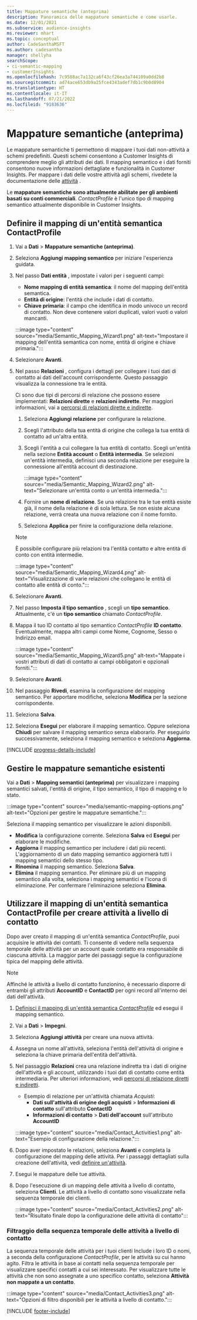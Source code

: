 ```yaml
---
title: Mappature semantiche (anteprima)
description: Panoramica delle mappature semantiche e come usarle.
ms.date: 12/01/2021
ms.subservice: audience-insights
ms.reviewer: mhart
ms.topic: conceptual
author: CadeSanthaMSFT
ms.author: cadesantha
manager: shellyha
searchScope:
- ci-semantic-mapping
- customerInsights
ms.openlocfilehash: 7c9588ac7a132ca6f43cf26ea3a744109a0dd2b8
ms.sourcegitcommit: ad74ace653db9a25fce4343adef7db1c9b0d8904
ms.translationtype: HT
ms.contentlocale: it-IT
ms.lasthandoff: 07/21/2022
ms.locfileid: "9183636"
---
```

# <a name="semantic-mappings-preview"></a>Mappature semantiche (anteprima)

Le mappature semantiche ti permettono di mappare i tuoi dati non-attività a schemi predefiniti. Questi schemi consentono a Customer Insights di comprendere meglio gli attributi dei dati. Il mapping semantico e i dati forniti consentono nuove informazioni dettagliate e funzionalità in Customer Insights. Per mappare i dati delle vostre attività agli schemi, rivedete la documentazione delle [attività](activities.md) .

Le **mappature semantiche sono attualmente abilitate per gli ambienti basati su conti commerciali**. *ContactProfile* è l'unico tipo di mapping semantico attualmente disponibile in Customer Insights.

## <a name="define-a-contactprofile-semantic-entity-mapping"></a>Definire il mapping di un'entità semantica ContactProfile

1. Vai a **Dati** > **Mappature semantiche (anteprima)**.

1. Seleziona **Aggiungi mapping semantico** per iniziare l'esperienza guidata.

1. Nel passo **Dati entità** , impostate i valori per i seguenti campi:

   - **Nome mapping di entità semantica**: il nome del mapping dell'entità semantica.
   - **Entità di origine**: l'entità che include i dati di contatto.
   - **Chiave primaria**: il campo che identifica in modo univoco un record di contatto. Non deve contenere valori duplicati, valori vuoti o valori mancanti.

   :::image type="content" source="media/Semantic_Mapping_Wizard1.png" alt-text="Impostare il mapping dell'entità semantica con nome, entità di origine e chiave primaria.":::

1. Selezionare **Avanti**.

1. Nel passo **Relazioni** , configura i dettagli per collegare i tuoi dati di contatto ai dati dell'account corrispondente. Questo passaggio visualizza la connessione tra le entità.  

   Ci sono due tipi di percorsi di relazione che possono essere implementati: **Relazioni dirette** e **relazioni indirette**. Per maggiori informazioni, vai a [percorsi di relazioni dirette e indirette](relationships.md#relationship-paths).

   1. Seleziona **Aggiungi relazione** per configurare la relazione.
   1. Scegli l'attributo della tua entità di origine che collega la tua entità di contatto ad un'altra entità.
   1. Scegli l'entità a cui collegare la tua entità di contatto. Scegli un'entità nella sezione **Entità account** o **Entità intermedia**. Se selezioni un'entità intermedia, definisci una seconda relazione per eseguire la connessione all'entità account di destinazione.

      :::image type="content" source="media/Semantic_Mapping_Wizard2.png" alt-text="Selezionare un'entità conto o un'entità intermedia.":::

   1. Fornire un **nome di relazione**. Se una relazione tra le tue entità esiste già, il nome della relazione è di sola lettura. Se non esiste alcuna relazione, verrà creata una nuova relazione con il nome fornito.
   1. Seleziona **Applica** per finire la configurazione della relazione.

   > [!NOTE]
   > È possibile configurare più relazioni tra l'entità contatto e altre entità di conto con entità intermedie.
   
     :::image type="content" source="media/Semantic_Mapping_Wizard4.png" alt-text="Visualizzazione di varie relazioni che collegano le entità di contatto alle entità di conto.":::

1. Selezionare **Avanti**.

1. Nel passo **Imposta il tipo semantico** , scegli un **tipo semantico**. Attualmente, c'è un **tipo semantico** chiamato *ContactProfile*.

1. Mappa il tuo ID contatto al tipo semantico *ContactProfile* **ID contatto**. Eventualmente, mappa altri campi come Nome, Cognome, Sesso o Indirizzo email.

   :::image type="content" source="media/Semantic_Mapping_Wizard5.png" alt-text="Mappate i vostri attributi di dati di contatto ai campi obbligatori e opzionali forniti.":::

1. Selezionare **Avanti**.

1. Nel passaggio **Rivedi**, esamina la configurazione del mapping semantico. Per apportare modifiche, seleziona **Modifica** per la sezione corrispondente.

1. Seleziona **Salva**.

1. Seleziona **Esegui** per elaborare il mapping semantico. Oppure seleziona **Chiudi** per salvare il mapping semantico senza elaborarlo. Per eseguirlo successivamente, seleziona il mapping semantico e seleziona **Aggiorna**.

[!INCLUDE [progress-details-include](includes/progress-details-pane.md)]

## <a name="manage-existing-semantic-mappings"></a>Gestire le mappature semantiche esistenti

Vai a **Dati** > **Mapping semantici (anteprima)** per visualizzare i mapping semantici salvati, l'entità di origine, il tipo semantico, il tipo di mapping e lo stato.

:::image type="content" source="media/semantic-mapping-options.png" alt-text="Opzioni per gestire le mappature semantiche.":::

Seleziona il mapping semantico per visualizzare le azioni disponibili.
- **Modifica** la configurazione corrente. Seleziona **Salva** ed **Esegui** per elaborare le modifiche.
- **Aggiorna** il mapping semantico per includere i dati più recenti. L'aggiornamento di un dato mapping semantico aggiornerà tutti i mapping semantici dello stesso tipo.
- **Rinomina** il mapping semantico. Seleziona **Salva**.
- **Elimina** il mapping semantico. Per eliminare più di un mapping semantico alla volta, seleziona i mapping semantici e l'icona di eliminazione. Per confermare l'eliminazione seleziona **Elimina**.

## <a name="use-a-contactprofile-semantic-entity-mapping-to-create-contact-level-activities"></a>Utilizzare il mapping di un'entità semantica ContactProfile per creare attività a livello di contatto

Dopo aver creato il mapping di un'entità semantica *ContactProfile*, puoi acquisire le attività dei contatti. Ti consente di vedere nella sequenza temporale  delle attività per un account quale contatto era responsabile di ciascuna attività. La maggior parte dei passaggi segue la configurazione tipica del mapping delle attività.

   > [!NOTE]
   > Affinché le attività a livello di contatto funzionino, è necessario disporre di entrambi gli attributi **AccountID** e **ContactID** per ogni record all'interno dei dati dell'attività.

1. [Definisci il mapping di un'entità semantica *ContactProfile*](#define-a-contactprofile-semantic-entity-mapping) ed esegui il mapping semantico.

1. Vai a **Dati** > **Impegni**.

1. Seleziona **Aggiungi attività** per creare una nuova attività.

1. Assegna un nome all'attività, seleziona l'entità dell'attività di origine e seleziona la chiave primaria dell'entità dell'attività.

1. Nel passaggio **Relazioni** crea una relazione indiretta tra i dati di origine dell'attività e gli account, utilizzando i tuoi dati di contatto come entità intermediaria. Per ulteriori informazioni, vedi [percorsi di relazione diretti e indiretti](relationships.md#relationship-paths).
   - Esempio di relazione per un'attività chiamata *Acquisti*:
      - **Dati sull'attività di origine degli acquisti** > **Informazioni di contatto** sull'attributo **ContactID**
      - **Informazioni di contatto** > **Dati dell'account** sull'attributo **AccountID**

   :::image type="content" source="media/Contact_Activities1.png" alt-text="Esempio di configurazione della relazione.":::

1. Dopo aver impostato le relazioni, seleziona **Avanti** e completa la configurazione del mapping delle attività. Per i passaggi dettagliati sulla creazione dell'attività, vedi [definire un'attività](activities.md).

1. Esegui le mappature delle tue attività.

1. Dopo l'esecuzione di un mapping delle attività a livello di contatto, seleziona **Clienti**. Le attività a livello di contatto sono visualizzate nella sequenza temporale dei clienti.

   :::image type="content" source="media/Contact_Activities2.png" alt-text="Risultato finale dopo la configurazione delle attività di contatto":::

### <a name="contact-level-activity-timeline-filtering"></a>Filtraggio della sequenza temporale delle attività a livello di contatto

La sequenza temporale delle attività per i tuoi clienti Include i loro ID o nomi, a seconda della configurazione *ContactProfile*, per le attività su cui hanno agito. Filtra le attività in base ai contatti nella sequenza temporale per visualizzare specifici contatti a cui sei interessato. Per visualizzare tutte le attività che non sono assegnate a uno specifico contatto, seleziona **Attività non mappate a un contatto**.

:::image type="content" source="media/Contact_Activities3.png" alt-text="Opzioni di filtro disponibili per le attività a livello di contatto.":::

[!INCLUDE [footer-include](includes/footer-banner.md)]

